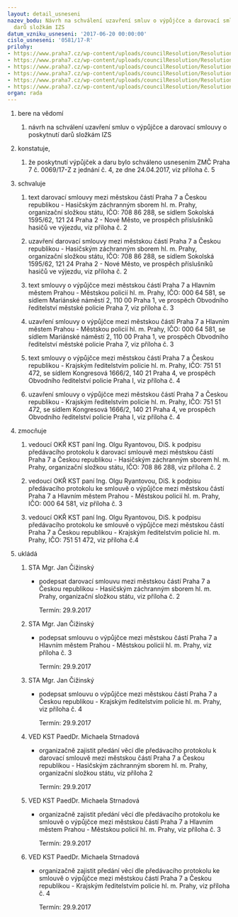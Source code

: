 ```yaml
---
layout: detail_usneseni
nazev_bodu: Návrh na schválení uzavření smluv o výpůjčce a darovací smlouvy o poskytnutí
  darů složkám IZS
datum_vzniku_usneseni: '2017-06-20 00:00:00'
cislo_usneseni: '0581/17-R'
prilohy:
- https://www.praha7.cz/wp-content/uploads/councilResolution/Resolutions/29265/export/Priloha_1__Duvodova_zprava_smlouvy~218933.docx
- https://www.praha7.cz/wp-content/uploads/councilResolution/Resolutions/29265/export/SMLOUVA_darovaci_HZS~218932.doc
- https://www.praha7.cz/wp-content/uploads/councilResolution/Resolutions/29265/export/SMLOUVA_o_vypujcce__MP~218931.docx
- https://www.praha7.cz/wp-content/uploads/councilResolution/Resolutions/29265/export/SMLOUVA_o_vypujcce_PCR~218930.doc
- https://www.praha7.cz/wp-content/uploads/councilResolution/Resolutions/29265/export/Usneseni_ZMC_dary_IZS~218929.pdf
- https://www.praha7.cz/wp-content/uploads/councilResolution/Resolutions/29265/export/export~295815.pdf
organ: rada
---
```

<ol id="urzList" class="urzList_view"><li id="" class="urzClass1"><span name="1">bere na vědomí</span><ol id="" class="urzOlClass"><li style="text-align: left;" id="" class="urzClass2"><span><p>návrh na schválení uzavření smluv o výpůjčce a darovací smlouvy o poskytnutí darů složkám IZS</p></span></li></ol></li><li id="" class="urzClass1"><span name="50">konstatuje,</span><ol class="urzOlClass"><li style="text-align: left;" id="" class="urzClass2"><span><p>že poskytnutí výpůjček a daru bylo schváleno usnesením ZMČ Praha 7 č. 0069/17-Z z jednání č. 4, ze dne 24.04.2017, viz příloha č. 5</p></span></li></ol></li><li id="" class="urzClass1"><span name="24">schvaluje</span><ol class="urzOlClass"><li style="text-align: left;" id="" class="urzClass2"><span><p>text darovací smlouvy mezi městskou částí Praha 7 a Českou republikou - Hasičským záchranným sborem hl. m. Prahy, organizační složkou státu, IČO: 708 86 288, se sídlem Sokolská 1595/62, 121 24 Praha 2 - Nové Město, ve prospěch příslušníků hasičů ve výjezdu, viz příloha č. 2<br></p></span></li><li style="text-align: left;" id="" class="urzClass2"><span><p>uzavření darovací smlouvy mezi městskou částí Praha 7 a Českou republikou - Hasičským záchranným sborem hl. m. Prahy, organizační složkou státu, IČO: 708 86 288, se sídlem Sokolská 1595/62, 121 24 Praha 2 - Nové Město, ve prospěch příslušníků hasičů ve výjezdu, viz příloha č. 2<br></p></span></li><li style="text-align: left;" id="" class="urzClass2"><span><p>text smlouvy o výpůjčce mezi městskou částí Praha 7 a Hlavním městem Prahou - Městskou policií hl. m. Prahy, IČO: 000 64 581, se sídlem Mariánské náměstí 2, 110 00 Praha 1,&nbsp;ve prospěch Obvodního ředitelství městské policie Praha 7, viz příloha č. 3<br></p></span></li><li style="text-align: left;" id="" class="urzClass2"><span><p>uzavření smlouvy o výpůjčce mezi městskou částí Praha 7 a Hlavním městem Prahou - Městskou policií hl. m. Prahy, IČO: 000 64 581, se sídlem Mariánské náměstí 2, 110 00 Praha 1,&nbsp;ve prospěch Obvodního ředitelství městské policie Praha 7, viz příloha č. 3<br></p></span></li><li style="text-align: left;" id="" class="urzClass2"><span><p>text smlouvy o výpůjčce mezi městskou částí Praha 7 a Českou republikou - Krajským ředitelstvím policie hl. m. Prahy, IČO: 751 51 472, se sídlem Kongresová 1666/2, 140 21 Praha 4,&nbsp;ve prospěch Obvodního ředitelství policie Praha I, viz příloha č. 4<br></p></span></li><li style="text-align: left;" id="" class="urzClass2"><span><p>uzavření smlouvy o výpůjčce mezi městskou částí Praha 7 a Českou republikou - Krajským ředitelstvím policie hl. m. Prahy, IČO: 751 51 472, se sídlem Kongresová 1666/2, 140 21 Praha 4,&nbsp;ve prospěch Obvodního ředitelství policie Praha I, viz příloha č. 4<br></p></span></li></ol></li><li id="" class="urzClass1"><span name="41">zmocňuje</span><ol class="urzOlClass"><li style="text-align: left;" id="" class="urzClass2"><span><p>vedoucí OKŘ KST paní Ing. Olgu Ryantovou, DiS. k podpisu předávacího protokolu k darovací smlouvě&nbsp;mezi městskou částí Praha 7 a Českou republikou - Hasičským záchranným sborem hl. m. Prahy, organizační složkou státu, IČO: 708 86 288, viz příloha č. 2</p></span></li><li style="text-align: left;" id="" class="urzClass2"><span><p>vedoucí OKŘ KST paní Ing. Olgu Ryantovou, DiS. k podpisu předávacího protokolu ke smlouvě o výpůjčce mezi městskou částí Praha 7 a Hlavním městem Prahou - Městskou policií hl. m. Prahy, IČO: 000 64 581, viz příloha č. 3<br></p></span></li><li style="text-align: left;" id="" class="urzClass2"><span><p>vedoucí OKŘ KST paní Ing. Olgu Ryantovou, DiS. k podpisu předávacího protokolu ke smlouvě o výpůjčce mezi městskou částí Praha 7 a Českou republikou - Krajským ředitelstvím policie hl. m. Prahy, IČO: 751 51 472, viz příloha č.4</p></span></li></ol></li><li class="urzClass1" id="urzUkoly"><span name="1">ukládá</span><ol class="urzOlClass"><li class="urzClass2"><span><p>STA Mgr. Jan Čižinský</p></span><ul class="urzUlClass"><li class="urzClass3"><span><p>podepsat darovací smlouvu mezi městskou částí Praha 7 a Českou republikou - Hasičským záchranným sborem hl. m. Prahy, organizační složkou státu, viz příloha č. 2</p></span><span class="urzUkolTermin">  Termín:&nbsp;29.9.2017</span></li></ul></li><li class="urzClass2"><span><p>STA Mgr. Jan Čižinský</p></span><ul class="urzUlClass"><li class="urzClass3"><span><p>podepsat smlouvu o výpůjčce mezi městskou částí Praha 7 a Hlavním městem Prahou - Městskou policií hl. m. Prahy, viz příloha č. 3</p></span><span class="urzUkolTermin">  Termín:&nbsp;29.9.2017</span></li></ul></li><li class="urzClass2"><span><p>STA Mgr. Jan Čižinský</p></span><ul class="urzUlClass"><li class="urzClass3"><span><p>podepsat smlouvu o výpůjčce mezi městskou částí Praha 7 a Českou republikou - Krajským ředitelstvím policie hl. m. Prahy, viz příloha č. 4</p></span><span class="urzUkolTermin">  Termín:&nbsp;29.9.2017</span></li></ul></li><li class="urzClass2"><span><p>VED KST PaedDr. Michaela Strnadová</p></span><ul class="urzUlClass"><li class="urzClass3"><span><p>organizačně zajistit předání věcí dle předávacího protokolu k darovací smlouvě mezi městskou částí Praha 7 a Českou republikou - Hasičským záchranným sborem hl. m. Prahy, organizační složkou státu, viz příloha 2</p></span><span class="urzUkolTermin">  Termín:&nbsp;29.9.2017</span></li></ul></li><li class="urzClass2"><span><p>VED KST PaedDr. Michaela Strnadová</p></span><ul class="urzUlClass"><li class="urzClass3"><span><p>organizačně zajistit předání věcí dle předávacího protokolu ke smlouvě o výpůjčce mezi městskou částí Praha 7 a Hlavním městem Prahou - Městskou policií hl. m. Prahy, viz příloha č. 3</p></span><span class="urzUkolTermin">  Termín:&nbsp;29.9.2017</span></li></ul></li><li class="urzClass2"><span><p>VED KST PaedDr. Michaela Strnadová</p></span><ul class="urzUlClass"><li class="urzClass3"><span><p>organizačně zajistit předání věcí dle předávacího protokolu ke smlouvě o výpůjčce mezi městskou částí Praha 7 a Českou republikou - Krajským ředitelstvím policie hl. m. Prahy, viz příloha č. 4</p></span><span class="urzUkolTermin">  Termín:&nbsp;29.9.2017</span></li></ul></li></ol></li></ol>